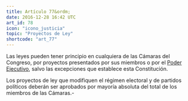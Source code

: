 ```yaml
---
title: Artículo 77&ordm;
date: 2016-12-28 16:42 UTC
art_id: 78
icon: "icono_justicia"
topic: "Proyectos de Ley"
shortcode: "art_77"
---
```

Las leyes pueden tener principio en cualquiera de las Cámaras del Congreso, por proyectos presentados por sus miembros o por el [Poder Ejecutivo](http://es.wikipedia.org/wiki/Poder_Ejecutivo_Nacional_%28Argentina%29), salvo las excepciones que establece esta Constitución.

Los proyectos de ley que modifiquen el régimen electoral y de partidos políticos deberán ser aprobados por mayoría absoluta del total de los miembros de las Cámaras.-
